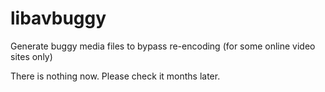 libavbuggy
==========

Generate buggy media files to bypass re-encoding (for some online video sites only)

There is nothing now. Please check it months later.
